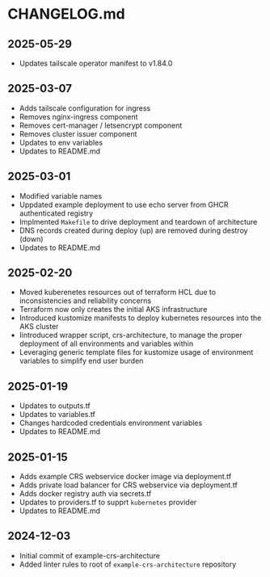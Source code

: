 # CHANGELOG.md

## 2025-05-29

- Updates tailscale operator manifest to v1.84.0

## 2025-03-07

- Adds tailscale configuration for ingress
- Removes nginx-ingress component
- Removes cert-manager / letsencrypt component
- Removes cluster issuer component
- Updates to env variables
- Updates to README.md

## 2025-03-01

- Modified variable names
- Uppdated example deployment to use echo server from GHCR authenticated registry
- Implmented `Makefile` to drive deployment and teardown of architecture
- DNS records created during deploy (up) are removed during destroy (down)
- Updates to README.md

## 2025-02-20

- Moved kuberenetes resources out of terraform HCL due to inconsistencies and reliability concerns
- Terraform now only creates the initial AKS infrastructure
- Introduced kustomize manifests to deploy kubernetes resources into the AKS cluster
- Iintroduced wrapper script, crs-architecture, to manage the proper deployment of all environments and variables within
- Leveraging generic template files for kustomize usage of environment variables to simplify end user burden

## 2025-01-19

- Updates to outputs.tf
- Updates to variables.tf
- Changes hardcoded credentials environment variables
- Updates to README.md

## 2025-01-15

- Adds example CRS webservice docker image via deployment.tf
- Adds private load balancer for CRS webservice via deployment.tf
- Adds docker registry auth via secrets.tf
- Updates to providers.tf to supprt `kubernetes` provider
- Updates to README.md

## 2024-12-03

- Initial commit of example-crs-architecture
- Added linter rules to root of `example-crs-architecture` repository
